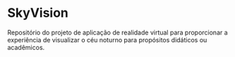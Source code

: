 # SkyVision
Repositório do projeto de aplicação de realidade virtual para proporcionar a experiência de visualizar o céu noturno para propósitos didáticos ou acadêmicos.
